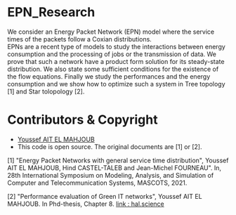 # EPN_Research

We consider an Energy Packet Network (EPN) model where the service times of the packets follow a Coxian distributions. <br>
EPNs are a recent type of models to study the interactions between energy consumption and the processing of jobs or the transmission of
data. We prove that such a network have a product form solution for its steady-state distribution. We also state some sufficient
conditions for the existence of the flow equations. Finally we study the performances and the energy consumption and we
show how to optimize such a system in Tree topology [1] and Star tolopology [2].

#  Contributors & Copyright

- [Youssef AIT EL MAHJOUB](https://github.com/ossef)
- This code is open source. The original documents are [1] or [2].

[1] "Energy Packet Networks with general service time distribution", Youssef AIT EL MAHJOUB, Hind CASTEL-TALEB and Jean-Michel FOURNEAU". In, 28th International Symposium on Modeling, Analysis, and Simulation of Computer and Telecommunication Systems, MASCOTS, 2021.

[2] "Performance evaluation of Green IT networks", Youssef AIT EL MAHJOUB. In Phd-thesis, Chapter 8. [link : hal.science](https://hal.science/tel-03215137v1)
